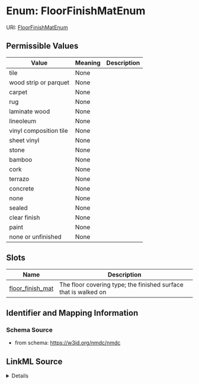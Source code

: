 # Enum: FloorFinishMatEnum



URI: [FloorFinishMatEnum](FloorFinishMatEnum.md)

## Permissible Values

| Value | Meaning | Description |
| --- | --- | --- |
| tile | None |  |
| wood strip or parquet | None |  |
| carpet | None |  |
| rug | None |  |
| laminate wood | None |  |
| lineoleum | None |  |
| vinyl composition tile | None |  |
| sheet vinyl | None |  |
| stone | None |  |
| bamboo | None |  |
| cork | None |  |
| terrazo | None |  |
| concrete | None |  |
| none | None |  |
| sealed | None |  |
| clear finish | None |  |
| paint | None |  |
| none or unfinished | None |  |




## Slots

| Name | Description |
| ---  | --- |
| [floor_finish_mat](floor_finish_mat.md) | The floor covering type; the finished surface that is walked on |






## Identifier and Mapping Information







### Schema Source


* from schema: https://w3id.org/nmdc/nmdc




## LinkML Source

<details>
```yaml
name: floor_finish_mat_enum
from_schema: https://w3id.org/nmdc/nmdc
rank: 1000
permissible_values:
  tile:
    text: tile
  wood strip or parquet:
    text: wood strip or parquet
  carpet:
    text: carpet
  rug:
    text: rug
  laminate wood:
    text: laminate wood
  lineoleum:
    text: lineoleum
  vinyl composition tile:
    text: vinyl composition tile
  sheet vinyl:
    text: sheet vinyl
  stone:
    text: stone
  bamboo:
    text: bamboo
  cork:
    text: cork
  terrazo:
    text: terrazo
  concrete:
    text: concrete
  none:
    text: none
  sealed:
    text: sealed
  clear finish:
    text: clear finish
  paint:
    text: paint
  none or unfinished:
    text: none or unfinished

```
</details>